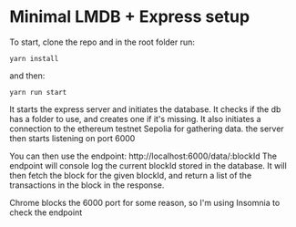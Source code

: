 
# Minimal LMDB + Express setup

To start, clone the repo and in the root folder run:
```
yarn install
```
and then:
```
yarn run start
```

It starts the express server and initiates the database.
It checks if the db has a folder to use, and creates one if it's missing.
It also initiates a connection to the ethereum testnet Sepolia for gathering data.
the server then starts listening on port 6000

You can then use the endpoint:
http://localhost:6000/data/:blockId
The endpoint will console log the current blockId stored in the database.
It will then fetch the block for the given blockId,
and return a list of the transactions in the block in the response.

Chrome blocks the 6000 port for some reason,
so I'm using Insomnia to check the endpoint
